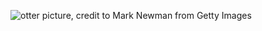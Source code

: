 ![otter picture, credit to Mark Newman from Getty Images](https://media.gettyimages.com/id/148827046/photo/sea-otter.webp?s=2048x2048&w=gi&k=20&c=J0C0Q7opU3fybchGBPoDnlAOd0ZTlTeUMLXjStLR9S0=)
